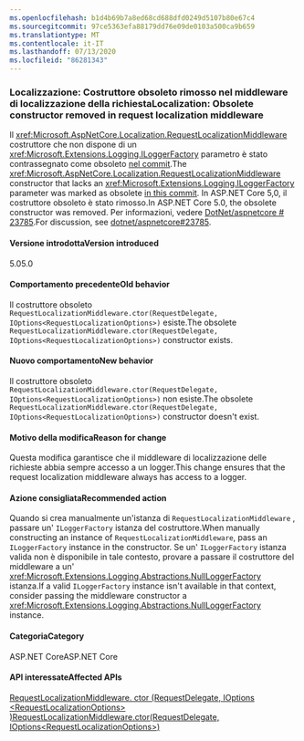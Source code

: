```yaml
---
ms.openlocfilehash: b1d4b69b7a8ed68cd688dfd0249d5107b80e67c4
ms.sourcegitcommit: 97ce5363efa88179dd76e09de0103a500ca9b659
ms.translationtype: MT
ms.contentlocale: it-IT
ms.lasthandoff: 07/13/2020
ms.locfileid: "86281343"
---
```

### <a name="localization-obsolete-constructor-removed-in-request-localization-middleware"></a><span data-ttu-id="bac4f-101">Localizzazione: Costruttore obsoleto rimosso nel middleware di localizzazione della richiesta</span><span class="sxs-lookup"><span data-stu-id="bac4f-101">Localization: Obsolete constructor removed in request localization middleware</span></span>

<span data-ttu-id="bac4f-102">Il <xref:Microsoft.AspNetCore.Localization.RequestLocalizationMiddleware> costruttore che non dispone di un <xref:Microsoft.Extensions.Logging.ILoggerFactory> parametro è stato contrassegnato come obsoleto [nel commit](https://github.com/dotnet/aspnetcore/commit/ba8c6ccf6fd3eeb7fc42a159d362b15eae4fb3a0).</span><span class="sxs-lookup"><span data-stu-id="bac4f-102">The <xref:Microsoft.AspNetCore.Localization.RequestLocalizationMiddleware> constructor that lacks an <xref:Microsoft.Extensions.Logging.ILoggerFactory> parameter was marked as obsolete [in this commit](https://github.com/dotnet/aspnetcore/commit/ba8c6ccf6fd3eeb7fc42a159d362b15eae4fb3a0).</span></span> <span data-ttu-id="bac4f-103">In ASP.NET Core 5,0, il costruttore obsoleto è stato rimosso.</span><span class="sxs-lookup"><span data-stu-id="bac4f-103">In ASP.NET Core 5.0, the obsolete constructor was removed.</span></span> <span data-ttu-id="bac4f-104">Per informazioni, vedere [DotNet/aspnetcore # 23785](https://github.com/dotnet/aspnetcore/issues/23785).</span><span class="sxs-lookup"><span data-stu-id="bac4f-104">For discussion, see [dotnet/aspnetcore#23785](https://github.com/dotnet/aspnetcore/issues/23785).</span></span>

#### <a name="version-introduced"></a><span data-ttu-id="bac4f-105">Versione introdotta</span><span class="sxs-lookup"><span data-stu-id="bac4f-105">Version introduced</span></span>

<span data-ttu-id="bac4f-106">5.0</span><span class="sxs-lookup"><span data-stu-id="bac4f-106">5.0</span></span>

#### <a name="old-behavior"></a><span data-ttu-id="bac4f-107">Comportamento precedente</span><span class="sxs-lookup"><span data-stu-id="bac4f-107">Old behavior</span></span>

<span data-ttu-id="bac4f-108">Il costruttore obsoleto `RequestLocalizationMiddleware.ctor(RequestDelegate, IOptions<RequestLocalizationOptions>)` esiste.</span><span class="sxs-lookup"><span data-stu-id="bac4f-108">The obsolete `RequestLocalizationMiddleware.ctor(RequestDelegate, IOptions<RequestLocalizationOptions>)` constructor exists.</span></span>

#### <a name="new-behavior"></a><span data-ttu-id="bac4f-109">Nuovo comportamento</span><span class="sxs-lookup"><span data-stu-id="bac4f-109">New behavior</span></span>

<span data-ttu-id="bac4f-110">Il costruttore obsoleto `RequestLocalizationMiddleware.ctor(RequestDelegate, IOptions<RequestLocalizationOptions>)` non esiste.</span><span class="sxs-lookup"><span data-stu-id="bac4f-110">The obsolete `RequestLocalizationMiddleware.ctor(RequestDelegate, IOptions<RequestLocalizationOptions>)` constructor doesn't exist.</span></span>

#### <a name="reason-for-change"></a><span data-ttu-id="bac4f-111">Motivo della modifica</span><span class="sxs-lookup"><span data-stu-id="bac4f-111">Reason for change</span></span>

<span data-ttu-id="bac4f-112">Questa modifica garantisce che il middleware di localizzazione delle richieste abbia sempre accesso a un logger.</span><span class="sxs-lookup"><span data-stu-id="bac4f-112">This change ensures that the request localization middleware always has access to a logger.</span></span>

#### <a name="recommended-action"></a><span data-ttu-id="bac4f-113">Azione consigliata</span><span class="sxs-lookup"><span data-stu-id="bac4f-113">Recommended action</span></span>

<span data-ttu-id="bac4f-114">Quando si crea manualmente un'istanza di `RequestLocalizationMiddleware` , passare un' `ILoggerFactory` istanza del costruttore.</span><span class="sxs-lookup"><span data-stu-id="bac4f-114">When manually constructing an instance of `RequestLocalizationMiddleware`, pass an `ILoggerFactory` instance in the constructor.</span></span> <span data-ttu-id="bac4f-115">Se un' `ILoggerFactory` istanza valida non è disponibile in tale contesto, provare a passare il costruttore del middleware a un' <xref:Microsoft.Extensions.Logging.Abstractions.NullLoggerFactory> istanza.</span><span class="sxs-lookup"><span data-stu-id="bac4f-115">If a valid `ILoggerFactory` instance isn't available in that context, consider passing the middleware constructor a <xref:Microsoft.Extensions.Logging.Abstractions.NullLoggerFactory> instance.</span></span>

#### <a name="category"></a><span data-ttu-id="bac4f-116">Categoria</span><span class="sxs-lookup"><span data-stu-id="bac4f-116">Category</span></span>

<span data-ttu-id="bac4f-117">ASP.NET Core</span><span class="sxs-lookup"><span data-stu-id="bac4f-117">ASP.NET Core</span></span>

#### <a name="affected-apis"></a><span data-ttu-id="bac4f-118">API interessate</span><span class="sxs-lookup"><span data-stu-id="bac4f-118">Affected APIs</span></span>

[<span data-ttu-id="bac4f-119">RequestLocalizationMiddleware. ctor (RequestDelegate, IOptions \<RequestLocalizationOptions> )</span><span class="sxs-lookup"><span data-stu-id="bac4f-119">RequestLocalizationMiddleware.ctor(RequestDelegate, IOptions\<RequestLocalizationOptions>)</span></span>](/dotnet/api/microsoft.aspnetcore.localization.requestlocalizationmiddleware.-ctor?view=aspnetcore-3.1#Microsoft_AspNetCore_Localization_RequestLocalizationMiddleware__ctor_Microsoft_AspNetCore_Http_RequestDelegate_Microsoft_Extensions_Options_IOptions_Microsoft_AspNetCore_Builder_RequestLocalizationOptions__)

<!--

#### Affected APIs

`M:Microsoft.AspNetCore.Localization.RequestLocalizationMiddleware.#ctor(Microsoft.AspNetCore.Http.RequestDelegate,Microsoft.Extensions.Options.IOptions{Microsoft.AspNetCore.Builder.RequestLocalizationOptions})`

-->
